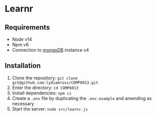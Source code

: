 # Learnr

## Requirements

- Node v14
- Npm v6
- Connection to [mongoDB](https://www.mongodb.com/) instance v4

## Installation

1. Clone the repository: `git clone git@github.com:lydiamross/COMP6013.git`
2. Enter the directory: `cd COMP6013`
3. Install dependencies: `npm ci`
4. Create a `.env` file by duplicating the `.env.example` and amending as necessary
5. Start the server: `node src/learnr.js`
